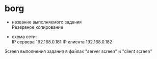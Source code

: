 # borg
- название выполняемого задания  
  Резервное копирование  

- схема сети:  
  IP сервера 192.168.0.181
  IP клиента 192.168.0.182

Screen выполнения задания в файлах "server screen" и "client screen"